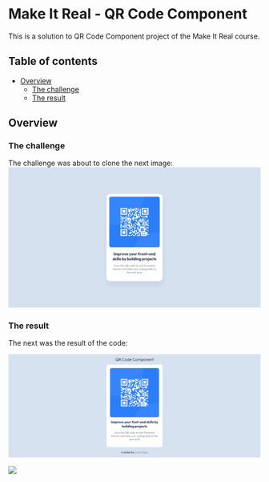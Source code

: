 # Make It Real - QR Code Component

This is a solution to QR Code Component project of the Make It Real course.

## Table of contents

- [Overview](#overview)
  - [The challenge](#the-challenge)
  - [The result](#the-result)

## Overview

### The challenge

The challenge was about to clone the next image:
![](./desktop-design.jpg)

### The result
The next was the result of the code:

![](./screenshot-ds.png)

![](./img/screenshot-mb.png)